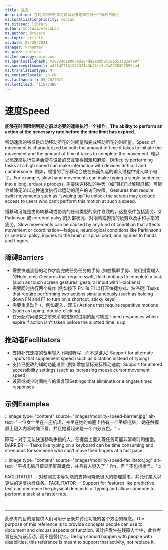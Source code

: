 ```yaml
---
title: 速度
description: 在时间限制到期之前以必要速率执行一个操作的能力
ms.localizationpriority: medium
ms.sitesec: library
author: InclusiveTechLab
ms.author: brycejo
ms.topic: article
ms.date: 05/20/2021
manager: krhunter
ms.prod: surface
ms.technology: windows
ms.openlocfilehash: 438824d1900dad284de2a0db9c18ed51702e499f
ms.sourcegitcommit: a4f8d271b1372321c3b45fc5a7a29703976964a4
ms.translationtype: MT
ms.contentlocale: zh-CN
ms.lasthandoff: 05/20/2021
ms.locfileid: "11577386"
---
```

# <a name="speed"></a><span data-ttu-id="c6610-103">速度</span><span class="sxs-lookup"><span data-stu-id="c6610-103">Speed</span></span>

**<span data-ttu-id="c6610-104">能够在时间限制到期之前以必要的速率执行一个操作。</span><span class="sxs-lookup"><span data-stu-id="c6610-104">The ability to perform an action at the necessary rate before the time limit has expired.</span></span>**

<span data-ttu-id="c6610-105">移动速度的特征是启动移动所花的时间量和完成移动所花的时间量。</span><span class="sxs-lookup"><span data-stu-id="c6610-105">Speed of movement is characterized by both the amount of time it takes to initiate the movement and the amount of time it takes to complete the movement.</span></span> <span data-ttu-id="c6610-106">难以以高速度执行任务会使与设备的交互变得困难和麻烦。</span><span class="sxs-lookup"><span data-stu-id="c6610-106">Difficulty performing tasks at a high speed can make interaction with devices difficult and cumbersome.</span></span> <span data-ttu-id="c6610-107">例如，缓慢的手部移动会使在长而久远的输入过程中键入单个句子。</span><span class="sxs-lookup"><span data-stu-id="c6610-107">For example, slow hand movements can make typing a single sentence into a long, arduous process.</span></span> <span data-ttu-id="c6610-108">需要快速移动的手势（如"轻扫"以解锁屏幕）可能会排除无法以这种速度执行此运动的用户的访问权限。</span><span class="sxs-lookup"><span data-stu-id="c6610-108">Gestures that require swift movements such as “swiping up” to unlock the screen may exclude access to users who can’t perform this motion at such a speed.</span></span>

<span data-ttu-id="c6610-109">慢移动可能是由影响移动或协调的任何类型的条件导致的，这些条件包括疲劳、如 Parkinson 或 cerebral palsy 的头部状况、对眼睛或拇指的疲劳以及手和手指的疲劳。</span><span class="sxs-lookup"><span data-stu-id="c6610-109">Slow movements can be caused by any kind of condition that affects movement or coordination—fatigue, neurological conditions like Parkinson’s or cerebral palsy, injuries to the brain or spinal cord, and injuries to hands and fingers.</span></span>


## <a name="barriers"></a><span data-ttu-id="c6610-110">障碍</span><span class="sxs-lookup"><span data-stu-id="c6610-110">Barriers</span></span>
* <span data-ttu-id="c6610-111">需要快速流畅的动作才能完成任务任务的手势 (如触摸屏手势、使用键盘输入的HoloLens) </span><span class="sxs-lookup"><span data-stu-id="c6610-111">Gestures that require swift, fluid motions to complete a task (such as touch screen gestures, gestural input with HoloLens)</span></span>
* <span data-ttu-id="c6610-112">需要同时执行两个操作 (例如按下 FN 和 F1 以打开快捷方式、粘滞键) </span><span class="sxs-lookup"><span data-stu-id="c6610-112">Tasks that require performing two actions simultaneously (such as holding down FN and F1 to turn on a shortcut, sticky keys)</span></span>
* <span data-ttu-id="c6610-113">需要重复动作 (，例如键入、双击) </span><span class="sxs-lookup"><span data-stu-id="c6610-113">Actions that require repetitive motions (such as typing, double-clicking)</span></span>
* <span data-ttu-id="c6610-114">在分配时间结束之前未采取措施时过期的超时响应</span><span class="sxs-lookup"><span data-stu-id="c6610-114">Timed responses which expire if action isn’t taken before the allotted time is up</span></span>

## <a name="facilitators"></a><span data-ttu-id="c6610-115">推动者</span><span class="sxs-lookup"><span data-stu-id="c6610-115">Facilitators</span></span>

* <span data-ttu-id="c6610-116">支持补充速度的备用输入 (例如听写，而不是键入) </span><span class="sxs-lookup"><span data-stu-id="c6610-116">Support for alternate inputs that supplement speed (such as dictation instead of typing)</span></span>
* <span data-ttu-id="c6610-117">支持已更改的辅助功能设置 (例如增加鼠标光标移动速度) </span><span class="sxs-lookup"><span data-stu-id="c6610-117">Support for altered accessibility settings (such as increasing mouse cursor movement speed)</span></span>
* <span data-ttu-id="c6610-118">设置或减少时间响应的重复项</span><span class="sxs-lookup"><span data-stu-id="c6610-118">Settings that eliminate or elongate timed responses</span></span>


## <a name="examples"></a><span data-ttu-id="c6610-119">示例</span><span class="sxs-lookup"><span data-stu-id="c6610-119">Examples</span></span>

:::image type="content" source="images/mobility-speed-barrier.jpg" alt-text="一位女士坐在一座机场，并坐在她的单圈上持有一个平板电脑。 她在触摸屏上键入内容时向下看，并且她看起来是一个四分五色。":::

<span data-ttu-id="c6610-122">障碍 - 对于无法快速移动手指的人，在键盘上键入等任务可能非常耗时和缓慢。</span><span class="sxs-lookup"><span data-stu-id="c6610-122">BARRIER — Tasks like typing on a keyboard can be time consuming and strenuous for someone who can't move their fingers at a fast pace.</span></span>

:::image type="content" source="images/mobility-speed-facilitator.jpg" alt-text="平板电脑屏幕显示屏幕键盘，并且有人键入了 &quot; I'm，但 &quot; 不包括撇号。":::

<span data-ttu-id="c6610-124">FACILITATOR — 对预测文本等功能的支持可降低键入的物理需求，并允许某人以更快的速度执行任务。</span><span class="sxs-lookup"><span data-stu-id="c6610-124">FACILITATOR — Support for features like predictive text can decrease the physical demands of typing and allow someone to perform a task at a faster rate.</span></span>

&nbsp;

[comment]: # (Footer 语句)
___
<span data-ttu-id="c6610-126">此参考的目的是提供人们可用于记录并讨论功能的各个方面的概念。</span><span class="sxs-lookup"><span data-stu-id="c6610-126">The purpose of this reference is to provide concepts people can use to document and discuss aspects of function.</span></span> <span data-ttu-id="c6610-127">设计应发生在残障人士中，此参考旨在支持该活动，而不是替代它。</span><span class="sxs-lookup"><span data-stu-id="c6610-127">Design should happen with people with disabilities, this reference is meant to support that activity, not replace it.</span></span> 